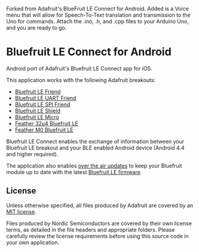 Forked from Adafruit's BlueFruit LE Connect for Android.  Added is a Voice menu that will allow for Speech-To-Text translation and transmission to the Uno for commands.  Attach the .ino, .h, and .cpp files to your Arduino Uno, and you are ready to go.  

Bluefruit LE Connect for Android
================================

Android port of Adafruit's Bluefruit LE Connect app for iOS.

This application works with the following Adafruit breakouts:

- [Bluefruit LE Friend](https://www.adafruit.com/product/2267)
- [Bluefruit LE UART Friend](https://www.adafruit.com/product/2479)
- [Bluefruit LE SPI Friend](https://www.adafruit.com/product/2633)
- [Bluefruit LE Shield](https://www.adafruit.com/products/2746)
- [Bluefruit LE Micro](https://www.adafruit.com/product/2661)
- [Feather 32u4 Bluefruit LE](https://www.adafruit.com/product/2829)
- [Feather M0 Bluefruit LE](https://www.adafruit.com/products/2995)

Bluefruit LE Connect enables the exchange of information between your Bluefruit LE breakout and your BLE enabled Android device (Android 4.4 and higher required).  

The application also enables [over the air updates](https://learn.adafruit.com/introducing-the-adafruit-bluefruit-le-uart-friend/dfu-updates) to keep your Bluefruit module up to date with the latest [Bluefruit LE firmware](https://github.com/adafruit/Adafruit_BluefruitLE_Firmware).

## License

Unless otherwise specified, all files produced by Adafruit are covered by an [MIT license](https://github.com/adafruit/Bluefruit_LE_Connect_Android/blob/master/license.txt).  

Files produced by Nordic Semiconductors are covered by their own license terms, as detailed in the file headers and appropriate folders. Please carefully review the license requirements before using this source code in your own application.
